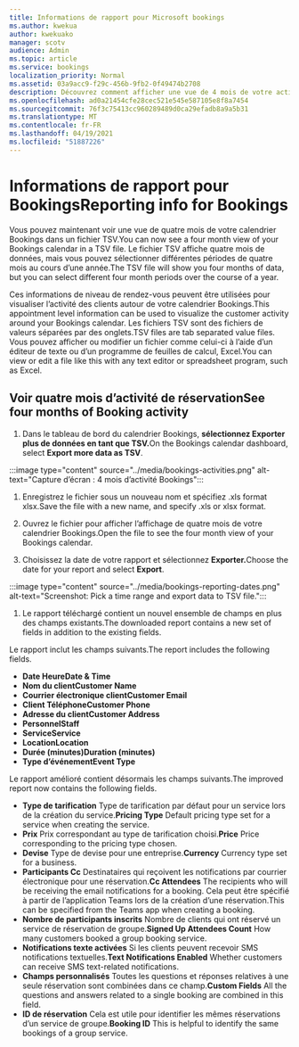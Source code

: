 ```yaml
---
title: Informations de rapport pour Microsoft bookings
ms.author: kwekua
author: kwekuako
manager: scotv
audience: Admin
ms.topic: article
ms.service: bookings
localization_priority: Normal
ms.assetid: 03a9acc9-f29c-456b-9fb2-0f49474b2708
description: Découvrez comment afficher une vue de 4 mois de votre activité Bookings
ms.openlocfilehash: ad0a21454cfe28cec521e545e587105e8f8a7454
ms.sourcegitcommit: 76f3c75413cc960289489d0ca29efadb8a9a5b31
ms.translationtype: MT
ms.contentlocale: fr-FR
ms.lasthandoff: 04/19/2021
ms.locfileid: "51887226"
---
```

# <a name="reporting-info-for-bookings"></a><span data-ttu-id="61290-103">Informations de rapport pour Bookings</span><span class="sxs-lookup"><span data-stu-id="61290-103">Reporting info for Bookings</span></span>

<span data-ttu-id="61290-104">Vous pouvez maintenant voir une vue de quatre mois de votre calendrier Bookings dans un fichier TSV.</span><span class="sxs-lookup"><span data-stu-id="61290-104">You can now see a four month view of your Bookings calendar in a TSV file.</span></span> <span data-ttu-id="61290-105">Le fichier TSV affiche quatre mois de données, mais vous pouvez sélectionner différentes périodes de quatre mois au cours d’une année.</span><span class="sxs-lookup"><span data-stu-id="61290-105">The TSV file will show you four months of data, but you can select different four month periods over the course of a year.</span></span>

<span data-ttu-id="61290-106">Ces informations de niveau de rendez-vous peuvent être utilisées pour visualiser l’activité des clients autour de votre calendrier Bookings.</span><span class="sxs-lookup"><span data-stu-id="61290-106">This appointment level information can be used to visualize the customer activity around your Bookings calendar.</span></span> <span data-ttu-id="61290-107">Les fichiers TSV sont des fichiers de valeurs séparées par des onglets.</span><span class="sxs-lookup"><span data-stu-id="61290-107">TSV files are tab separated value files.</span></span> <span data-ttu-id="61290-108">Vous pouvez afficher ou modifier un fichier comme celui-ci à l’aide d’un éditeur de texte ou d’un programme de feuilles de calcul, Excel.</span><span class="sxs-lookup"><span data-stu-id="61290-108">You can view or edit a file like this with any text editor or spreadsheet program, such as Excel.</span></span>

## <a name="see-four-months-of-booking-activity"></a><span data-ttu-id="61290-109">Voir quatre mois d’activité de réservation</span><span class="sxs-lookup"><span data-stu-id="61290-109">See four months of Booking activity</span></span>

1. <span data-ttu-id="61290-110">Dans le tableau de bord du calendrier Bookings, **sélectionnez Exporter plus de données en tant que TSV.**</span><span class="sxs-lookup"><span data-stu-id="61290-110">On the Bookings calendar dashboard, select **Export more data as TSV**.</span></span>

:::image type="content" source="../media/bookings-activities.png" alt-text="Capture d’écran : 4 mois d’activité Bookings":::

1. <span data-ttu-id="61290-112">Enregistrez le fichier sous un nouveau nom et spécifiez .xls format xlsx.</span><span class="sxs-lookup"><span data-stu-id="61290-112">Save the file with a new name, and specify .xls or xlsx format.</span></span>

1. <span data-ttu-id="61290-113">Ouvrez le fichier pour afficher l’affichage de quatre mois de votre calendrier Bookings.</span><span class="sxs-lookup"><span data-stu-id="61290-113">Open the file to see the four month view of your Bookings calendar.</span></span>

1. <span data-ttu-id="61290-114">Choisissez la date de votre rapport et sélectionnez **Exporter.**</span><span class="sxs-lookup"><span data-stu-id="61290-114">Choose the date for your report and select **Export**.</span></span>

:::image type="content" source="../media/bookings-reporting-dates.png" alt-text="Screenshot: Pick a time range and export data to TSV file.":::

1. <span data-ttu-id="61290-116">Le rapport téléchargé contient un nouvel ensemble de champs en plus des champs existants.</span><span class="sxs-lookup"><span data-stu-id="61290-116">The downloaded report contains a new set of fields in addition to the existing fields.</span></span>

<span data-ttu-id="61290-117">Le rapport inclut les champs suivants.</span><span class="sxs-lookup"><span data-stu-id="61290-117">The report includes the following fields.</span></span>

 - <span data-ttu-id="61290-118">**Date Heure**</span><span class="sxs-lookup"><span data-stu-id="61290-118">**Date & Time**</span></span>
- <span data-ttu-id="61290-119">**Nom du client**</span><span class="sxs-lookup"><span data-stu-id="61290-119">**Customer Name**</span></span>
- <span data-ttu-id="61290-120">**Courrier électronique client**</span><span class="sxs-lookup"><span data-stu-id="61290-120">**Customer Email**</span></span>
- <span data-ttu-id="61290-121">**Client Téléphone**</span><span class="sxs-lookup"><span data-stu-id="61290-121">**Customer Phone**</span></span>
- <span data-ttu-id="61290-122">**Adresse du client**</span><span class="sxs-lookup"><span data-stu-id="61290-122">**Customer Address**</span></span>
- <span data-ttu-id="61290-123">**Personnel**</span><span class="sxs-lookup"><span data-stu-id="61290-123">**Staff**</span></span>
- <span data-ttu-id="61290-124">**Service**</span><span class="sxs-lookup"><span data-stu-id="61290-124">**Service**</span></span>
- <span data-ttu-id="61290-125">**Location**</span><span class="sxs-lookup"><span data-stu-id="61290-125">**Location**</span></span>
- <span data-ttu-id="61290-126">**Durée (minutes)**</span><span class="sxs-lookup"><span data-stu-id="61290-126">**Duration (minutes)**</span></span>
- <span data-ttu-id="61290-127">**Type d’événement**</span><span class="sxs-lookup"><span data-stu-id="61290-127">**Event Type**</span></span>

<span data-ttu-id="61290-128">Le rapport amélioré contient désormais les champs suivants.</span><span class="sxs-lookup"><span data-stu-id="61290-128">The improved report now contains the following fields.</span></span>

- <span data-ttu-id="61290-129">**Type de tarification**   Type de tarification par défaut pour un service lors de la création du service.</span><span class="sxs-lookup"><span data-stu-id="61290-129">**Pricing Type**   Default pricing type set for a service when creating the service.</span></span>
- <span data-ttu-id="61290-130">**Prix**   Prix correspondant au type de tarification choisi.</span><span class="sxs-lookup"><span data-stu-id="61290-130">**Price**   Price corresponding to the pricing type chosen.</span></span>
- <span data-ttu-id="61290-131">**Devise**   Type de devise pour une entreprise.</span><span class="sxs-lookup"><span data-stu-id="61290-131">**Currency**   Currency type set for a business.</span></span>
- <span data-ttu-id="61290-132">**Participants Cc**   Destinataires qui reçoivent les notifications par courrier électronique pour une réservation.</span><span class="sxs-lookup"><span data-stu-id="61290-132">**Cc Attendees**   The recipients who will be receiving the email notifications for a booking.</span></span> <span data-ttu-id="61290-133">Cela peut être spécifié à partir de l’application Teams lors de la création d’une réservation.</span><span class="sxs-lookup"><span data-stu-id="61290-133">This can be specified from the Teams app when creating a booking.</span></span>
- <span data-ttu-id="61290-134">**Nombre de participants inscrits**   Nombre de clients qui ont réservé un service de réservation de groupe.</span><span class="sxs-lookup"><span data-stu-id="61290-134">**Signed Up Attendees Count**   How many customers booked a group booking service.</span></span>
- <span data-ttu-id="61290-135">**Notifications texte activées**   Si les clients peuvent recevoir SMS notifications textuelles.</span><span class="sxs-lookup"><span data-stu-id="61290-135">**Text Notifications Enabled**   Whether customers can receive SMS text-related notifications.</span></span>
- <span data-ttu-id="61290-136">**Champs personnalisés**   Toutes les questions et réponses relatives à une seule réservation sont combinées dans ce champ.</span><span class="sxs-lookup"><span data-stu-id="61290-136">**Custom Fields**   All the questions and answers related to a single booking are combined in this field.</span></span>
- <span data-ttu-id="61290-137">**ID de réservation**   Cela est utile pour identifier les mêmes réservations d’un service de groupe.</span><span class="sxs-lookup"><span data-stu-id="61290-137">**Booking ID**   This is helpful to identify the same bookings of a group service.</span></span>

